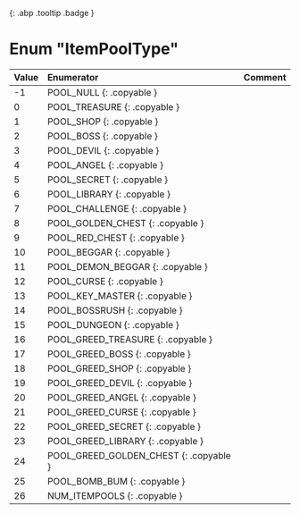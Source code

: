 [ ](#){: .abp .tooltip .badge }
# Enum "ItemPoolType"
|Value|Enumerator|Comment|
|:--|:--|:--|
| -1 |POOL_NULL {: .copyable } |  | 
| 0 |POOL_TREASURE {: .copyable } |  | 
| 1 |POOL_SHOP {: .copyable } |  | 
| 2 |POOL_BOSS {: .copyable } |  | 
| 3 |POOL_DEVIL {: .copyable } |  | 
| 4 |POOL_ANGEL {: .copyable } |  | 
| 5 |POOL_SECRET {: .copyable } |  | 
| 6 |POOL_LIBRARY {: .copyable } |  | 
| 7 |POOL_CHALLENGE {: .copyable } |  | 
| 8 |POOL_GOLDEN_CHEST {: .copyable } |  | 
| 9 |POOL_RED_CHEST {: .copyable } |  | 
| 10 |POOL_BEGGAR {: .copyable } |  | 
| 11 |POOL_DEMON_BEGGAR {: .copyable } |  | 
| 12 |POOL_CURSE {: .copyable } |  | 
| 13 |POOL_KEY_MASTER {: .copyable } |  | 
| 14 |POOL_BOSSRUSH {: .copyable } |  | 
| 15 |POOL_DUNGEON {: .copyable } |  | 
| 16 |POOL_GREED_TREASURE {: .copyable } |  | 
| 17 |POOL_GREED_BOSS {: .copyable } |  | 
| 18 |POOL_GREED_SHOP {: .copyable } |  | 
| 19 |POOL_GREED_DEVIL {: .copyable } |  | 
| 20 |POOL_GREED_ANGEL {: .copyable } |  | 
| 21 |POOL_GREED_CURSE {: .copyable } |  | 
| 22 |POOL_GREED_SECRET {: .copyable } |  | 
| 23 |POOL_GREED_LIBRARY {: .copyable } |  | 
| 24 |POOL_GREED_GOLDEN_CHEST {: .copyable } |  | 
| 25 |POOL_BOMB_BUM {: .copyable } |  | 
| 26 |NUM_ITEMPOOLS {: .copyable } |  | 